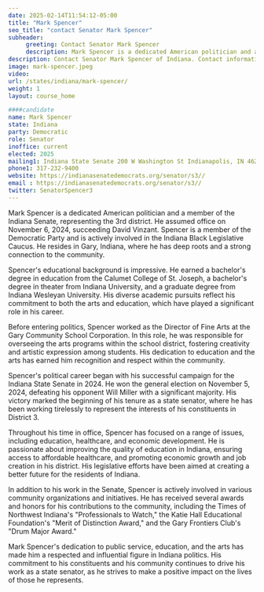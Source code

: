 ```yaml
---
date: 2025-02-14T11:54:12-05:00
title: "Mark Spencer"
seo_title: "contact Senator Mark Spencer"
subheader:
     greeting: Contact Senator Mark Spencer
     description: Mark Spencer is a dedicated American politician and a member of the Indiana Senate, representing the 3rd district. He assumed office on November 6, 2024, succeeding David Vinzant.
description: Contact Senator Mark Spencer of Indiana. Contact information for Mark Spencer includes email address, phone number, and mailing address.
image: mark-spencer.jpeg
video:
url: /states/indiana/mark-spencer/
weight: 1
layout: course_home

####candidate
name: Mark Spencer
state: Indiana
party: Democratic
role: Senator
inoffice: current
elected: 2025
mailing1: Indiana State Senate 200 W Washington St Indianapolis, IN 46204-2785
phone1: 317-232-9400
website: https://indianasenatedemocrats.org/senator/s3//
email : https://indianasenatedemocrats.org/senator/s3//
twitter: SenatorSpencer3
---
```

Mark Spencer is a dedicated American politician and a member of the Indiana Senate, representing the 3rd district. He assumed office on November 6, 2024, succeeding David Vinzant. Spencer is a member of the Democratic Party and is actively involved in the Indiana Black Legislative Caucus. He resides in Gary, Indiana, where he has deep roots and a strong connection to the community.

Spencer's educational background is impressive. He earned a bachelor's degree in education from the Calumet College of St. Joseph, a bachelor's degree in theater from Indiana University, and a graduate degree from Indiana Wesleyan University. His diverse academic pursuits reflect his commitment to both the arts and education, which have played a significant role in his career.

Before entering politics, Spencer worked as the Director of Fine Arts at the Gary Community School Corporation. In this role, he was responsible for overseeing the arts programs within the school district, fostering creativity and artistic expression among students. His dedication to education and the arts has earned him recognition and respect within the community.

Spencer's political career began with his successful campaign for the Indiana State Senate in 2024. He won the general election on November 5, 2024, defeating his opponent Will Miller with a significant majority. His victory marked the beginning of his tenure as a state senator, where he has been working tirelessly to represent the interests of his constituents in District 3.

Throughout his time in office, Spencer has focused on a range of issues, including education, healthcare, and economic development. He is passionate about improving the quality of education in Indiana, ensuring access to affordable healthcare, and promoting economic growth and job creation in his district. His legislative efforts have been aimed at creating a better future for the residents of Indiana.

In addition to his work in the Senate, Spencer is actively involved in various community organizations and initiatives. He has received several awards and honors for his contributions to the community, including the Times of Northwest Indiana's "Professionals to Watch," the Katie Hall Educational Foundation's "Merit of Distinction Award," and the Gary Frontiers Club's "Drum Major Award."

Mark Spencer's dedication to public service, education, and the arts has made him a respected and influential figure in Indiana politics. His commitment to his constituents and his community continues to drive his work as a state senator, as he strives to make a positive impact on the lives of those he represents.
